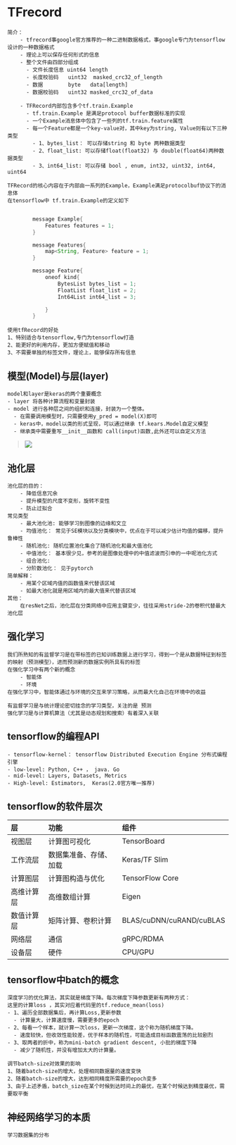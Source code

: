 # TFrecord
    简介：
        - tfrecord事google官方推荐的一种二进制数据格式，事google专门为tensorflow设计的一种数据格式
        - 理论上可以保存任何形式的信息
        - 整个文件由四部分组成
          - 文件长度信息 uint64 length
          - 长度校验码   uint32  masked_crc32_of_length
          - 数据        byte   data[length]
          - 数据校验码   uint32 masked_crc32_of_data

        - TFRecord内部包含多个tf.train.Example
          - tf.train.Example 是满足protocol buffer数据标准的实现
          - 一个Example消息体中包含了一些列的tf.train.feature属性
          - 每一个Feature都是一个key-value对，其中key为string, Value则有以下三种类型
            - 1、bytes_list： 可以存储string 和 byte 两种数据类型
            - 2、float_list: 可以存储float(float32) 与 double(float64)两种数据类型
            - 3、int64_list: 可以存储 bool , enum, int32, uint32, int64, uint64

    TFRecord的核心内容在于内部由一系列的Example，Example满足protocolbuf协议下的消息体
    在tensorflow中 tf.train.Example的定义如下
```java

        message Example{
            Features features = 1;
        }

        message Features{
            map<String, Feature> feature = 1;
        }

        message Feature{
            oneof kind{
                BytesList bytes_list = 1;
                FloatList float_list = 2;
                Int64List int64_list = 3;

            }
        }
```

    使用tfRecord的好处
    1、特别适合与tensorflow,专门为tensorflow打造
    2、能更好的利用内存，更加方便赋值和移动
    3、不需要单独的标签文件，理论上，能够保存所有信息


## 模型(Model)与层(layer)
    model和layer是keras的两个重要概念
    - layer 将各种计算流程和变量封装
    - model 进行各种层之间的组织和连接，封装为一个整体。
      - 在需要调用模型时，只需要使用y_pred = model(X)即可
      - keras中，model以类的形式呈现，可以通过继承 tf.kears.Model自定义模型
      - 继承类中需要重写__init__函数和 call(input)函数,此外还可以自定义方法
   ><img src=https://tf.wiki/_images/model.png>

## 池化层
    池化层的目的：
        - 降低信息冗余
        - 提升模型的尺度不变形，旋转不变性
        - 防止过拟合
    常见类型
        - 最大池化池: 能够学习到图像的边缘和文立
        - 均值池化： 常见于SE模块以及分类模块中，优点在于可以减少估计均值的偏移，提升鲁棒性
        - 随机池化: 随机位置池化集合了随机池化和最大值池化
        - 中值池化： 基本很少见，参考的是图像处理中的中值滤波而引申的一中呢池化方式
        - 组合池化:
        - 分阶数池化： 见于pytorch
    简单解释：
        - 用某个区域内值的函数值来代替该区域
        - 如最大池化就是用区域内的最大值来代替该区域
    其他：
        在resNet之后，池化层在分类网络中应用主键变少，往往采用stride-2的卷积代替最大池化层

## 强化学习
    我们所熟知的有监督学习是在带标签的已知训练数据上进行学习，得到一个是从数据特征到标签的映射（预测模型），进而预测新的数据实例所具有的标签   
    在强化学习中有两个新的概念
        - 智能体
        - 环境
    在强化学习中，智能体通过与环境的交互来学习策略，从而最大化自己在环境中的收益

    有监督学习是与统计理论密切挂念的学习类型，关注的是 预测   
    强化学习是与计算机算法（尤其是动态规划和搜索）有着深入关联 

## tensorflow的编程API
    - tensorflow-kernel： tensorflow Distributed Execution Engine 分布式编程引擎
    - low-level: Python, C++ ， java. Go 
    - mid-level: Layers, Datasets, Metrics
    - High-level: Estimators,  Keras(2.0官方唯一推荐)

## tensorflow的软件层次
| 层 | 功能 | 组件 |
| :--- | :--- | :--- |  
| 视图层 | 计算图可视化 | TensorBoard |
| 工作流层 | 数据集准备、存储、加载 | Keras/TF Slim |
| 计算图层 | 计算图构造与优化 | TensorFlow Core |
| 高维计算层 | 高维数组计算 | Eigen |
| 数值计算层 | 矩阵计算、卷积计算 | BLAS/cuDNN/cuRAND/cuBLAS |
| 网络层 | 通信 | gRPC/RDMA |
| 设备层 | 硬件 | CPU/GPU |

## tensorflow中batch的概念
    深度学习的优化算法，其实就是梯度下降。每次梯度下降参数更新有两种方式：
    这里的计算loss ，其实对应着代码里的tf.reduce_mean(loss)
    - 1、遍历全部数据集后，再计算Loss,更新参数
      - 计算量大，计算速度慢，需要更多的epoch
    - 2、每看一个样本，就计算一次loss，更新一次梯度，这个称为随机梯度下降。
      - 速度较快，但收敛性能较差，优于样本的随机性，可能造成目标函数震荡的比较剧烈
    - 3、取两者的折中，称为mini-batch gradient descent, 小批的梯度下降
      - 减少了随机性，并没有增加太大的计算量。
  
    调节batch-size对效果的影响
    1、随着batch-size的增大，处理相同数据量的速度变快
    2、随着batch-size的增大，达到相同精度所需要的epoch变多
    3、由于上述矛盾，batch_size在某个时候到达时间上的最优，在某个时候达到精度最优，需要取平衡
## 神经网络学习的本质
    学习数据集的分布